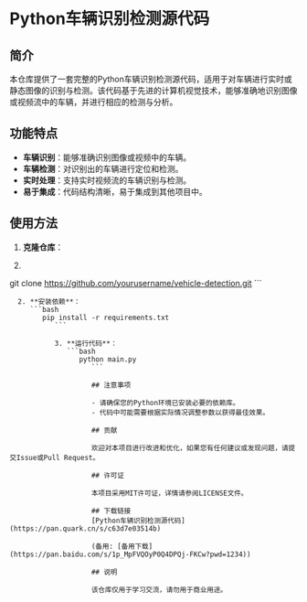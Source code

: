 # Python车辆识别检测源代码

## 简介

本仓库提供了一套完整的Python车辆识别检测源代码，适用于对车辆进行实时或静态图像的识别与检测。该代码基于先进的计算机视觉技术，能够准确地识别图像或视频流中的车辆，并进行相应的检测与分析。

## 功能特点

- **车辆识别**：能够准确识别图像或视频中的车辆。
- **车辆检测**：对识别出的车辆进行定位和检测。
- **实时处理**：支持实时视频流的车辆识别与检测。
- **易于集成**：代码结构清晰，易于集成到其他项目中。

## 使用方法

1. **克隆仓库**：
2.    ```bash
   git clone https://github.com/yourusername/vehicle-detection.git
      ```

      2. **安装依赖**：
         ```bash
            pip install -r requirements.txt
               ```

               3. **运行代码**：
                  ```bash
                     python main.py
                        ```

                        ## 注意事项

                        - 请确保您的Python环境已安装必要的依赖库。
                        - 代码中可能需要根据实际情况调整参数以获得最佳效果。

                        ## 贡献

                        欢迎对本项目进行改进和优化，如果您有任何建议或发现问题，请提交Issue或Pull Request。

                        ## 许可证

                        本项目采用MIT许可证，详情请参阅LICENSE文件。

                        ## 下载链接
                        [Python车辆识别检测源代码](https://pan.quark.cn/s/c63d7e03514b) 

                        (备用: [备用下载](https://pan.baidu.com/s/1p_MpFVQOyP0Q4DPQj-FKCw?pwd=1234))

                        ## 说明

                        该仓库仅用于学习交流，请勿用于商业用途。
